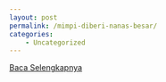 ```yaml
---
layout: post
permalink: /mimpi-diberi-nanas-besar/
categories:
    - Uncategorized
---
```


[Baca Selengkapnya](/09)